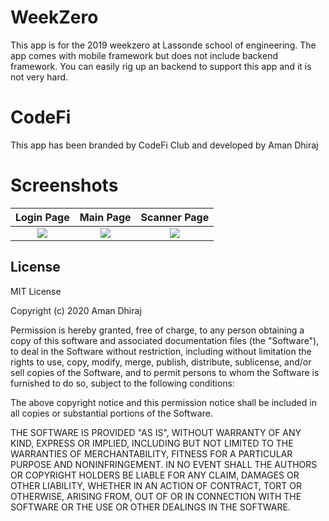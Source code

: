 # WeekZero
This app is for the 2019 weekzero at Lassonde school of engineering. The app comes with mobile framework but does not include backend framework. You can easily rig up an backend to support this app and it is not very hard.

# CodeFi
This app has been branded by CodeFi Club and developed by Aman Dhiraj

# Screenshots
Login Page                 |  Main Page                |  Scanner Page
:-------------------------:|:-------------------------:|:-------------------------:
![](https://i.imgur.com/PTwr2KT.jpg)  |  ![](https://i.imgur.com/SBDZ5pD.jpg)  |  ![](https://i.imgur.com/kGVGWwt.jpg)

## License

MIT License

Copyright (c) 2020 Aman Dhiraj

Permission is hereby granted, free of charge, to any person obtaining a copy
of this software and associated documentation files (the "Software"), to deal
in the Software without restriction, including without limitation the rights
to use, copy, modify, merge, publish, distribute, sublicense, and/or sell
copies of the Software, and to permit persons to whom the Software is
furnished to do so, subject to the following conditions:

The above copyright notice and this permission notice shall be included in all
copies or substantial portions of the Software.

THE SOFTWARE IS PROVIDED "AS IS", WITHOUT WARRANTY OF ANY KIND, EXPRESS OR
IMPLIED, INCLUDING BUT NOT LIMITED TO THE WARRANTIES OF MERCHANTABILITY,
FITNESS FOR A PARTICULAR PURPOSE AND NONINFRINGEMENT. IN NO EVENT SHALL THE
AUTHORS OR COPYRIGHT HOLDERS BE LIABLE FOR ANY CLAIM, DAMAGES OR OTHER
LIABILITY, WHETHER IN AN ACTION OF CONTRACT, TORT OR OTHERWISE, ARISING FROM,
OUT OF OR IN CONNECTION WITH THE SOFTWARE OR THE USE OR OTHER DEALINGS IN THE
SOFTWARE.
